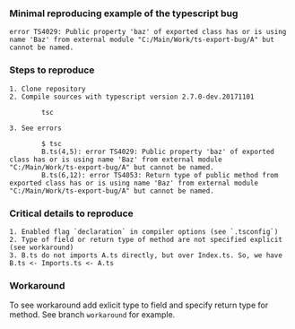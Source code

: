 ### Minimal reproducing example of the typescript bug

    error TS4029: Public property 'baz' of exported class has or is using name 'Baz' from external module "C:/Main/Work/ts-export-bug/A" but cannot be named.

### Steps to reproduce

    1. Clone repository
    2. Compile sources with typescript version 2.7.0-dev.20171101
    
            tsc
        
    3. See errors
    
            $ tsc
            B.ts(4,5): error TS4029: Public property 'baz' of exported class has or is using name 'Baz' from external module "C:/Main/Work/ts-export-bug/A" but cannot be named.
            B.ts(6,12): error TS4053: Return type of public method from exported class has or is using name 'Baz' from external module "C:/Main/Work/ts-export-bug/A" but cannot be named.

### Critical details to reproduce

    1. Enabled flag `declaration` in compiler options (see `.tsconfig`)
    2. Type of field or return type of method are not specified explicit (see workaround)
    3. B.ts do not imports A.ts directly, but over Index.ts. So, we have B.ts <- Imports.ts <- A.ts

### Workaround

To see workaround add exlicit type to field and specify return type for method. See branch `workaround` for example.
